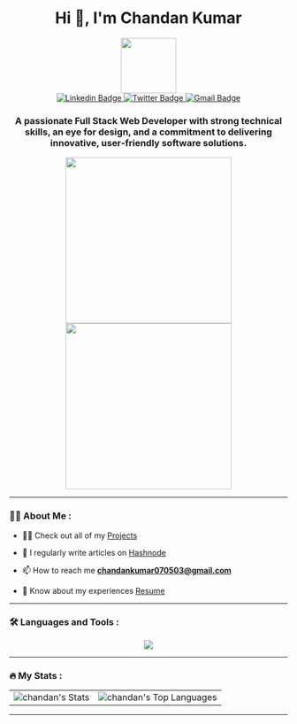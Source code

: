 <!-- This is the header section -->
<div id="header" align="center">
  <h1>Hi 👋, I'm Chandan Kumar</h1>
  <img src="https://media.giphy.com/media/M9gbBd9nbDrOTu1Mqx/giphy.gif" width="100"/>
  
  <div id="badges">
    <a href="https://www.linkedin.com/in/chandanprogrammer">
       <img src="https://skillicons.dev/icons?i=linkedin" alt="Linkedin Badge" />
    </a>
    <a href="https://twitter.com/Chandan_2022">
      <img src="https://skillicons.dev/icons?i=twitter" alt="Twitter Badge"/>
    </a>
    <a href="mailto:chandankumar070503@gmail.com">
      <img src="https://skillicons.dev/icons?i=gmail" alt="Gmail Badge"/>
    </a>
  </div>
  
  <h3>A passionate <strong>Full Stack Web Developer</strong> with strong technical skills, an eye for design, and a commitment to delivering innovative, user‑friendly software solutions.</h3>
</div>

<!-- This is the gif section -->
<div align="center">
  <img src="https://media.giphy.com/media/v1.Y2lkPTc5MGI3NjExa2h2N2tqMGVhMzJ4YnA5bGx6OWhsNmt4OHB6NDVtM3Vybm04enZ6ZCZlcD12MV9pbnRlcm5hbF9naWZfYnlfaWQmY3Q9Zw/VTtANKl0beDFQRLDTh/giphy.gif" width="300" height="300" />
  <img src="https://media.giphy.com/media/v1.Y2lkPTc5MGI3NjExb3RkaHBvcmkydTM1ODM3YThuY2dhYmhteDRkaHRjaXYwc2hsM3FqNyZlcD12MV9pbnRlcm5hbF9naWZfYnlfaWQmY3Q9Zw/HzPtbOKyBoBFsK4hyc/giphy.gif" width="300" height="300" />
</div>

---

### :man_technologist: About Me :

- 👨‍💻 Check out all of my [Projects]()

- 📝 I regularly write articles on [Hashnode](https://chandanprogrammer.hashnode.dev/)

- 📫 How to reach me **chandankumar070503@gmail.com**

- 📄 Know about my experiences [Resume](https://drive.google.com/file/d/1z4R4rMgRS-9kjlK8pOEV6V9m4Xhljzds/view)

---

### :hammer_and_wrench: Languages and Tools :

<div align="center">
  <a href="https://skillicons.dev">
    <img src="https://skillicons.dev/icons?i=html,css,js,ts,tailwind,jquery,mongodb,express,react,redux,nodejs,nextjs,git" />
  </a>
</div>

---

### :fire: My Stats :

<div align="center">
  <table>
    <tr>
      <td>
        <img src="https://github-readme-stats.vercel.app/api?username=chandanprogrammer&theme=vue-dark&show_icons=true&hide_border=true&count_private=true" alt="chandan's Stats" />
      </td>
      <td>
        <img src="https://github-readme-stats.vercel.app/api/top-langs/?username=chandanprogrammer&theme=vue-dark&show_icons=true&hide_border=true&layout=compact" alt="chandan's Top Languages" />
      </td>
    </tr>
  </table>
</div>

---
